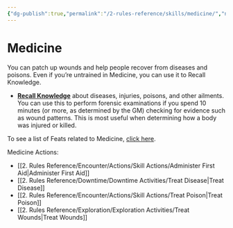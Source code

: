 ```yaml
---
{"dg-publish":true,"permalink":"/2-rules-reference/skills/medicine/","noteIcon":""}
---
```


# Medicine

You can patch up wounds and help people recover from diseases and poisons. Even if you’re untrained in Medicine, you can use it to Recall Knowledge.

-   **[Recall Knowledge](https://2e.aonprd.com/Skills.aspx?ID=5&General=true)** about diseases, injuries, poisons, and other ailments. You can use this to perform forensic examinations if you spend 10 minutes (or more, as determined by the GM) checking for evidence such as wound patterns. This is most useful when determining how a body was injured or killed.

To see a list of Feats related to Medicine, [click here](https://2e.aonprd.com/Feats.aspx?Traits=144&Skill=Medicine).

Medicine Actions:
- [[2. Rules Reference/Encounter/Actions/Skill Actions/Administer First Aid\|Administer First Aid]] 
- [[2. Rules Reference/Downtime/Downtime Activities/Treat Disease\|Treat Disease]] 
- [[2. Rules Reference/Encounter/Actions/Skill Actions/Treat Poison\|Treat Poison]] 
- [[2. Rules Reference/Exploration/Exploration Activities/Treat Wounds\|Treat Wounds]] 